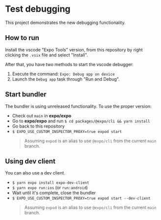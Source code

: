 # Test debugging

This project demonstrates the new debugging functionality.

## How to run

Install the vscode "Expo Tools" version, from this repository by right clicking the `.vsix` file and select "Install".

After that, you have two methods to start the vscode debugger:

1. Execute the command: `Expo: Debug app on device`
2. Launch the `Debug app` task through "Run and Debug".

## Start bundler

The bundler is using unreleased functionality. To use the proper version:

- Check out `main` in **expo/expo**
- Go to **expo/expo** and run `$ cd packages/@expo/cli && yarn install`
- Go back to this repository
- `$ EXPO_USE_CUSTOM_INSPECTOR_PROXY=true expod start`
  > Assuming `expod` is an alias to use `@expo/cli` from the current `main` branch.

## Using dev client

You can also use a dev client.

- `$ yarn expo install expo-dev-client`
- `$ yarn expo run:ios` (or `run:android`)
- Wait until it's complete, close the bundler
- `$ EXPO_USE_CUSTOM_INSPECTOR_PROXY=true expod start --dev-client`
  > Assuming `expod` is an alias to use `@expo/cli` from the current `main` branch.
